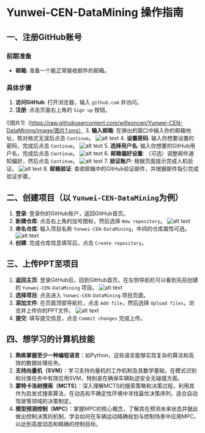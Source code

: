 # Yunwei-CEN-DataMining 操作指南

## 一、注册GitHub账号

### 前期准备
- **邮箱**: 准备一个能正常接收邮件的邮箱。

### 具体步骤
1. **访问GitHub**: 打开浏览器，输入 `github.com` 并访问。
2. **注册**: 点击页面右上角的 `Sign up` 按钮。

![图片1]（https://raw.githubusercontent.com/willsoncen/Yunwei-CEN-DataMining/image/图片1.png）
3. **输入邮箱**: 在弹出的窗口中输入你的邮箱地址，核对格式无误后点击 `Continue`。
![alt text](图片2.png)
4. **设置密码**: 输入你想要设置的密码，完成后点击 `Continue`。
![alt text](图片3.png)
5. **选择用户名**: 输入你想要的GitHub用户名，完成后点击 `Continue`。
![alt text](图片4.png)
6. **邮箱偏好设置**: （可选）调整邮件通知偏好，然后点击 `Continue`。
![alt text](图片5.png)
7. **验证账户**: 根据页面提示完成人机验证。
![alt text](图片6.png)
8. **邮箱验证**: 查收邮箱中的GitHub验证邮件，并根据邮件指引完成验证步骤。

## 二、创建项目（以 `Yunwei-CEN-DataMining`为例）

1. **登录**: 登录你的GitHub账户，返回GitHub首页。
2. **新建仓库**: 点击右上角的加号图标，然后选择 `New repository`。
![alt text](图片7.png)
3. **命名仓库**: 输入项目名称 `Yunwei-CEN-DataMining`，中间的仓库属性可选。
![alt text](图片8.png)
4. **创建**: 完成仓库信息填写后，点击 `Create repository`。

## 三、上传PPT至项目

1. **返回主页**: 登录GitHub后，回到GitHub首页，在左侧导航栏可以看到先前创建的 `Yunwei-CEN-DataMining` 项目。
![alt text](图片9.png)
2. **选择项目**: 点击进入 `Yunwei-CEN-DataMining` 项目页面。
3. **添加文件**: 在页面顶部导航栏，点击 `Add file`，然后选择 `Upload files`，浏览并上传你的PPT文件。
![alt text](图片10.png)
4. **提交**: 填写提交信息，点击 `Commit changes` 完成上传。

## 四、想学习的计算机技能
1. **熟练掌握至少一种编程语言**：如Python，这些语言能够实现复杂的算法和高效的数据处理任务。
2. **支持向量机（SVM）**：学习支持向量机的工作机制及其数学基础，在模式识别和分类任务中有效应用SVM，特别是在确保车辆轨迹安全无碰撞方面。
3. **蒙特卡洛树搜索（MCTS）**：深入理解MCTS的搜索策略和决策过程，利用其作为启发式搜索算法，在动态和不确定性环境中寻找最优决策序列，适合自动驾驶等领域的决策制定。
4. **模型预测控制（MPC）**：掌握MPC的核心概念，了解其在预测未来状态并据此做出控制决策的机制，学会如何在车辆运动精确规划与控制场景中应用MPC，以达到高度动态和精确的控制目标。
